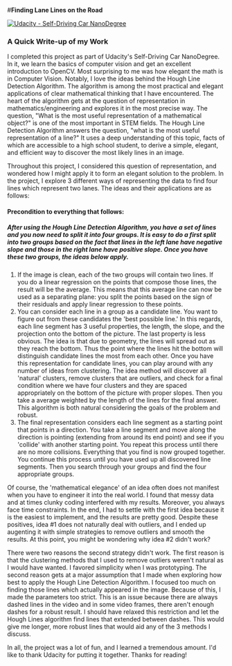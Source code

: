 #**Finding Lane Lines on the Road** 

[![Udacity - Self-Driving Car NanoDegree](https://s3.amazonaws.com/udacity-sdc/github/shield-carnd.svg)](http://www.udacity.com/drive)

### A Quick Write-up of my Work


I completed this project as part of Udacity's Self-Driving Car NanoDegree. In it, we learn the basics of computer vision and get an excellent introduction to OpenCV. Most surprising to me was how elegant the math is in Computer Vision. Notably, I love the ideas behind the Hough Line Detection Algorithm. The algorithm is among the most practical and elegant applications of clear mathematical thinking that I have encountered. The heart of the algorithm gets at the question of representation in mathematics/engineering and explores it in the most precise way. The question, "What is the most useful representation of a mathematical object?" is one of the most important in STEM fields. The Hough Line Detection Algorithm answers the question, "what is the most useful representation of a line?" It uses a deep understanding of this topic, facts of which are accessible to a high school student, to derive a simple, elegant, and efficient way to discover the most likely lines in an image. 

Throughout this project, I considered this question of representation, and wondered how I might apply it to form an elegant solution to the problem. In the project, I explore 3 different ways of representing the data to find four lines which represent two lanes. The ideas and their applications are as follows:

#### Precondition to everything that follows:
##### After using the Hough Line Detection Algorithm, you have a set of lines and you now need to split it into four groups. It is easy to do a first split into two groups based on the fact that lines in the left lane have negative slope and those in the right lane have positive slope. Once you have these two groups, the ideas below apply.

 1. If the image is clean, each of the two groups will contain two lines. If you do a linear regression on the points that compose those lines, the result will be the average. This means that this average line can now be used as a separating plane: you split the points based on the sign of their residuals and apply linear regression to these points.
 1. You can consider each line in a group as a candidate line. You want to figure out from these candidates the 'best possible line.' In this regards, each line segment has 3 useful properties, the length, the slope, and the projection onto the bottom of the picture. The last property is less obvious. The idea is that due to geometry, the lines will spread out as they reach the bottom. Thus the point where the lines hit the bottom will distinguish candidate lines the most from each other. Once you have this representation for candidate lines, you can play around with any number of ideas from clustering. The idea method will discover all 'natural' clusters, remove clusters that are outliers, and check for a final condition where we have four clusters and they are spaced appropriately on the bottom of the picture with proper slopes. Then you take a average weighted by the length of the lines for the final answer. This algorithm is both natural considering the goals of the problem and robust.
 1. The final representation considers each line segment as a starting point that points in a direction. You take a line segment and move along the direction is pointing (extending from around its end point) and see if you 'collide' with another starting point. You repeat this process until there are no more collisions. Everything that you find is now grouped together. You continue this process until you have used up all discovered line segments. Then you search through your groups and find the four appropriate groups.

 Of course, the 'mathematical elegance' of an idea often does not manifest when you have to engineer it into the real world. I found that messy data and at times clunky coding interfered with my results. Moreover, you always face time constraints. In the end, I had to settle with the first idea because it is the easiest to implement, and the results are pretty good. Despite these positives, idea #1 does not naturally deal with outliers, and I ended up augenting it with simple strategies to remove outliers and smooth the results. At this point, you might be wondering why idea #2 didn't work?

There were two reasons the second strategy didn't work. The first reason is that the clustering methods that I used to remove outliers weren't natural as I would have wanted. I favored simplicity when I was prototyping. The second reason gets at a major assumption that I made when exploring how best to apply the Hough Line Detection Algorithm. I focused too much on finding those lines which actually appeared in the image. Because of this, I made the parameters too strict. This is an issue because there are always dashed lines in the video and in some video frames, there aren't enough dashes for a robust result. I should have relaxed this restriction and let the Hough Lines algorithm find lines that extended between dashes. This would give me longer, more robust lines that would aid any of the 3 methods I discuss. 

In all, the project was a lot of fun, and I learned a tremendous amount. I'd like to thank Udacity for putting it together. Thanks for reading!